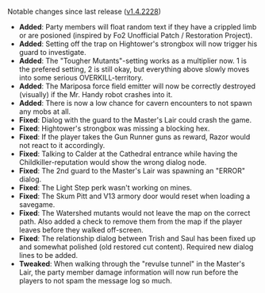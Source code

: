 Notable changes since last release ([v1.4.2228](https://github.com/rotators/Fo1in2/releases/tag/v1.4.2228))

- **Added**: Party members will float random text if they have a crippled limb or are posioned (inspired by Fo2 Unofficial Patch / Restoration Project).
- **Added**: Setting off the trap on Hightower's strongbox will now trigger his guard to investigate.
- **Added**: The "Tougher Mutants"-setting works as a multiplier now. 1 is the prefered setting, 2 is still okay, but everything above slowly moves into some serious OVERKILL-territory.
- **Added**: The Mariposa force field emitter will now be correctly destroyed (visually) if the Mr. Handy robot crashes into it.
- **Added**: There is now a low chance for cavern encounters to not spawn any mobs at all.
- **Fixed**: Dialog with the guard to the Master's Lair could crash the game.
- **Fixed**: Hightower's strongbox was missing a blocking hex.
- **Fixed**: If the player takes the Gun Runner guns as reward, Razor would not react to it accordingly.
- **Fixed**: Talking to Calder at the Cathedral entrance while having the Childkiller-reputation would show the wrong dialog node.
- **Fixed**: The 2nd guard to the Master's Lair was spawning an "ERROR" dialog.
- **Fixed**: The Light Step perk wasn't working on mines.
- **Fixed**: The Skum Pitt and V13 armory door would reset when loading a savegame.
- **Fixed**: The Watershed mutants would not leave the map on the correct path. Also added a check to remove them from the map if the player leaves before they walked off-screen.
- **Fixed**: The relationship dialog between Trish and Saul has been fixed up and somewhat polished (old restored cut content). Required new dialog lines to be added.
- **Tweaked**: When walking through the "revulse tunnel" in the Master's Lair, the party member damage information will now run before the players to not spam the message log so much.
